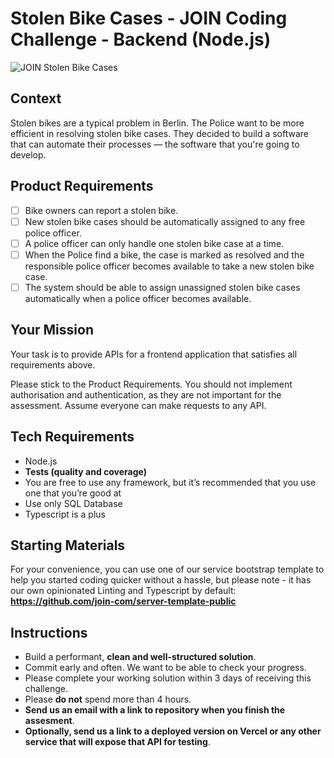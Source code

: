 # Stolen Bike Cases - JOIN Coding Challenge - Backend (Node.js)
![JOIN Stolen Bike Cases](https://github.com/join-com/coding-challenge-backend-nodejs/raw/master/illustration.png)

## Context
Stolen bikes are a typical problem in Berlin. The Police want to be more efficient in resolving stolen bike cases. They decided to build a software that can automate their processes — the software that you're going to develop. 

## Product Requirements
- [ ] Bike owners can report a stolen bike.
- [ ] New stolen bike cases should be automatically assigned to any free police officer.  
- [ ] A police officer can only handle one stolen bike case at a time. 
- [ ] When the Police find a bike, the case is marked as resolved and the responsible police officer becomes available to take a new stolen bike case. 
- [ ] The system should be able to assign unassigned stolen bike cases automatically when a police officer becomes available.

## Your Mission
Your task is to provide APIs for a frontend application that satisfies all requirements above.

Please stick to the Product Requirements. You should not implement authorisation and authentication, as they are not important for the assessment. Assume everyone can make requests to any API. 

## Tech Requirements
- Node.js
- **Tests (quality and coverage)**
- You are free to use any framework, but it’s recommended that you use one that you’re good at
- Use only SQL Database
- Typescript is a plus

## Starting Materials
For your convenience, you can use one of our service bootstrap template to help you started coding quicker without a hassle, 
but please note - it has our own opinionated Linting and Typescript by default: **https://github.com/join-com/server-template-public**

## Instructions
- Build a performant, **clean and well-structured solution**.
- Commit early and often. We want to be able to check your progress.
- Please complete your working solution within 3 days of receiving this challenge.
- Please **do not** spend more than 4 hours.
- **Send us an email with a link to repository when you finish the assesment**.
- **Optionally, send us a link to a deployed version on Vercel or any other service that will expose that API for testing**.
